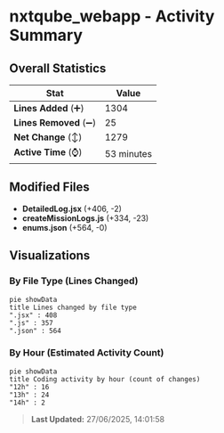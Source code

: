 # nxtqube_webapp - Activity Summary 

## Overall Statistics

| Stat                   | Value                                                             |
| ---------------------- | ----------------------------------------------------------------- |
| **Lines Added** (➕)   | 1304                                          |
| **Lines Removed** (➖) | 25                                        |
| **Net Change** (↕)    | 1279                |
| **Active Time** (⌚)   | 53 minutes |


## Modified Files
- **DetailedLog.jsx** (+406, -2)
- **createMissionLogs.js** (+334, -23)
- **enums.json** (+564, -0)

## Visualizations

### By File Type (Lines Changed)

```mermaid
pie showData
title Lines changed by file type
".jsx" : 408
".js" : 357
".json" : 564
```

### By Hour (Estimated Activity Count)

```mermaid
pie showData
title Coding activity by hour (count of changes)
"12h" : 16
"13h" : 24
"14h" : 2
```


> **Last Updated:** 27/06/2025, 14:01:58